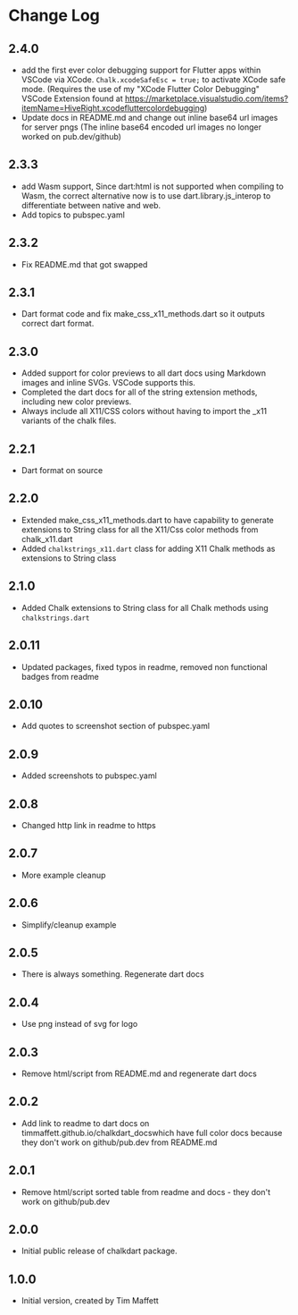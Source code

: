 # Change Log

## 2.4.0

- add the first ever color debugging support for Flutter apps within VSCode via XCode.
  `Chalk.xcodeSafeEsc = true;` to activate XCode safe mode.
  (Requires the use of my "XCode Flutter Color Debugging" VSCode Extension found at
  https://marketplace.visualstudio.com/items?itemName=HiveRight.xcodefluttercolordebugging)
- Update docs in README.md and change out inline base64 url images for server pngs (The inline base64 encoded url images no longer worked on pub.dev/github)

## 2.3.3

- add Wasm support, Since dart:html is not supported when compiling to Wasm, the
  correct alternative now is to use dart.library.js_interop to differentiate
  between native and web.
- Add topics to pubspec.yaml

## 2.3.2

- Fix README.md that got swapped

## 2.3.1

- Dart format code and fix make_css_x11_methods.dart so it outputs correct dart format.

## 2.3.0

- Added support for color previews to all dart docs using Markdown images and inline SVGs.  VSCode supports this.
- Completed the dart docs for all of the string extension methods, including new color previews.
- Always include all X11/CSS colors without having to import the _x11 variants of the chalk files.

## 2.2.1

- Dart format on source

## 2.2.0

- Extended make_css_x11_methods.dart to have capability to generate extensions to String class for all
  the X11/Css color methods from chalk_x11.dart
- Added `chalkstrings_x11.dart` class for adding X11 Chalk methods as extensions to String class

## 2.1.0

- Added Chalk extensions to String class for all Chalk methods using `chalkstrings.dart`

## 2.0.11

- Updated packages, fixed typos in readme, removed non functional badges from readme

## 2.0.10

- Add quotes to screenshot section of pubspec.yaml

## 2.0.9

- Added screenshots to pubspec.yaml

## 2.0.8

- Changed http link in readme to https

## 2.0.7

- More example cleanup

## 2.0.6

- Simplify/cleanup example

## 2.0.5

- There is always something. Regenerate dart docs

## 2.0.4

- Use png instead of svg for logo

## 2.0.3

- Remove html/script from README.md and regenerate dart docs

## 2.0.2

- Add link to readme to dart docs on timmaffett.github.io/chalkdart_docswhich have full color docs because they don't work on github/pub.dev from README.md

## 2.0.1

- Remove html/script sorted table from readme and docs - they don't work on github/pub.dev

## 2.0.0

- Initial public release of chalkdart package.

## 1.0.0

- Initial version, created by Tim Maffett
